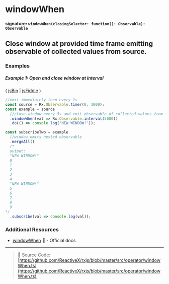 # windowWhen

#### signature: `windowWhen(closingSelector: function(): Observable): Observable`

## Close window at provided time frame emitting observable of collected values from source.

### Examples

##### Example 1: Open and close window at interval

( [jsBin](http://jsbin.com/tuhaposemo/edit?js,console) |
[jsFiddle](https://jsfiddle.net/btroncone/gnx9fb3h/) )

```js
//emit immediately then every 1s
const source = Rx.Observable.timer(0, 1000);
const example = source
  //close window every 5s and emit observable of collected values from source
  .windowWhen(val => Rx.Observable.interval(5000))
  .do(() => console.log('NEW WINDOW!'));

const subscribeTwo = example
  //window emits nested observable
  .mergeAll()
  /*
  output:
  "NEW WINDOW!"
  0
  1
  2
  3
  4
  "NEW WINDOW!"
  5
  6
  7
  8
  9
*/
  .subscribe(val => console.log(val));
```

### Additional Resources

* [windowWhen](http://reactivex.io/rxjs/class/es6/Observable.js~Observable.html#instance-method-windowWhen)
  :newspaper: - Official docs

---

> :file_folder: Source Code:
> [https://github.com/ReactiveX/rxjs/blob/master/src/operator/windowWhen.ts](https://github.com/ReactiveX/rxjs/blob/master/src/operator/windowWhen.ts)

